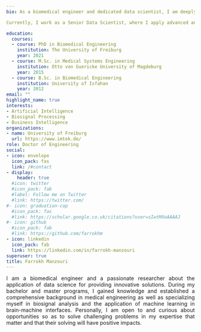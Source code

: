 ```yaml
---
bio: As a biomedical engineer and dedicated data scientist, I am deeply passionate about leveraging data science to develop creative solutions. Throughout my academic journey, which includes both bachelor's and master's degrees, I developed a solid foundation in medical engineering, with a specialization in biosignal analysis. During my Ph.D., I further honed my expertise in machine learning, focusing particularly on its applications in brain-machine interfaces.

Currently, I work as a Senior Data Scientist, where I apply advanced analytics, machine learning techniques, and critical thinking to deliver impactful solutions across various industries. I am always eager to explore new opportunities that allow me to tackle challenging problems within my field, particularly those that can have a meaningful and positive impact.

education:
  courses:
  - course: PhD in Biomedical Engineering
    institution: The University of Freiburg
    year: 2021
  - course: M.Sc. in Medical Systems Engineering
    institution: Otto von Guericke University of Magdeburg
    year: 2015
  - course: B.Sc. in Biomedical Engineering
    institution: University of Isfahan
    year: 2012
email: ""
highlight_name: true
interests:
- Artificial Intelligence
- Biosignal Processing
- Business Intelligence
organizations:
- name: University of Freiburg
  url: https://www.imtek.de/
role: Doctor of Engineering
social:
- icon: envelope
  icon_pack: fas
  link: /#contact
- display:
    header: true
  #icon: twitter
  #icon_pack: fab
  #label: Follow me on Twitter
  #link: https://twitter.com/
#- icon: graduation-cap
  #icon_pack: fas
  #link: https://scholar.google.co.uk/citations?user=sIwtMXoAAAAJ
#- icon: github
  #icon_pack: fab
  #link: https://github.com/farrokhm
- icon: linkedin
  icon_pack: fab
  link: https://linkedin.com/in/farrokh-manzouri
superuser: true
title: Farrokh Manzouri
---
```

<style>body {text-align: justify}</style>
I am a biomedical engineer and a passionate researcher about the application of data science for providing innovative solutions. During my bachelor and master programs, I gained knowledge and established a comprehensive background in medical engineering as well as specializing myself in biosignal analysis and the application of machine learning in brain-machine interfaces. Personally, I am open to and curious about opportunities so as to solve challenging problems in my expertise that matter and that their solving will have positive impacts.

<!---{{< icon name="download" pack="fas" >}} Download my {{< staticref "uploads/resume.pdf" "newtab" >}}resumé{{< /staticref >}}.--->
